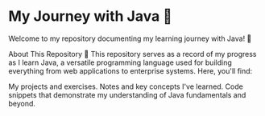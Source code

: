 # My Journey with Java 🚀
Welcome to my repository documenting my learning journey with Java! 🌟

About This Repository 📖
This repository serves as a record of my progress as I learn Java, a versatile programming language used for building everything from web applications to enterprise systems. Here, you'll find:

My projects and exercises.
Notes and key concepts I've learned.
Code snippets that demonstrate my understanding of Java fundamentals and beyond.
